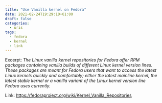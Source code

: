 ```yaml
---
title: "Use Vanilla kernel on Fedora"
date: 2021-02-24T19:29:10+01:00
draft: false
categories:
  - uris
tags:
  - fedora
  - kernel
  - link
---
```


Excerpt: *The Linux vanilla kernel repositories for Fedora offer RPM packages containing vanilla builds of different Linux kernel version lines. These packages are meant for Fedora users that want to access the latest Linux kernels quickly and comfortably; either the latest mainline kernel, the latest stable kernel or a vanilla variant of the Linux kernel version line Fedora uses currently.*

Link: https://fedoraproject.org/wiki/Kernel_Vanilla_Repositories

<!---
vim: set spell spelllang=en:
-->
